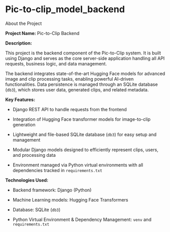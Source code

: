 ﻿# Pic-to-clip_model_backend
About the Project



**Project Name:** Pic-to-Clip Backend



**Description:**

This project is the backend component of the Pic-to-Clip system. It is built using Django and serves as the core server-side application handling all API requests, business logic, and data management.



The backend integrates state-of-the-art Hugging Face models for advanced image and clip processing tasks, enabling powerful AI-driven functionalities. Data persistence is managed through an SQLite database (`db3`), which stores user data, generated clips, and related metadata.



**Key Features:**



* Django REST API to handle requests from the frontend

* Integration of Hugging Face transformer models for image-to-clip generation

* Lightweight and file-based SQLite database (`db3`) for easy setup and management

* Modular Django models designed to efficiently represent clips, users, and processing data

* Environment managed via Python virtual environments with all dependencies tracked in `requirements.txt`



**Technologies Used:**



* Backend framework: Django (Python)

* Machine Learning models: Hugging Face Transformers

* Database: SQLite (`db3`)

* Python Virtual Environment & Dependency Management: `venv` and `requirements.txt`
